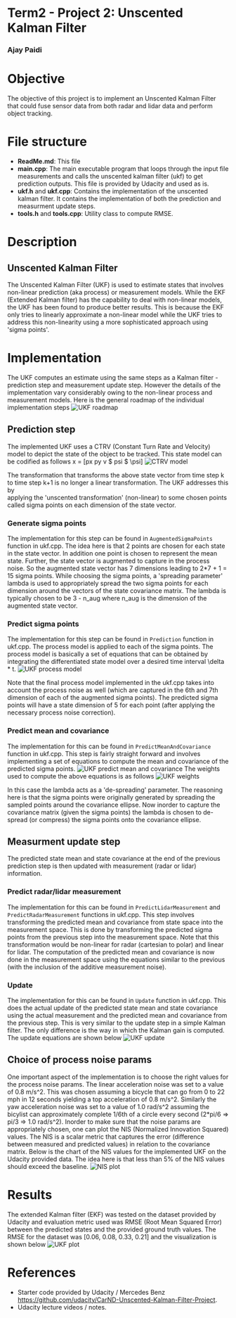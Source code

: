 # Term2 - Project 2: Unscented Kalman Filter
### Ajay Paidi

# Objective
The objective of this project is to implement an Unscented Kalman Filter that could fuse sensor data from both radar and lidar data and perform object tracking.

# File structure
- **ReadMe.md**: This file
- **main.cpp**: The main executable program that loops through the input file measurements and calls the unscented kalman filter (ukf) to get prediction outputs. This file is provided by Udacity and used as is.
- **ukf.h** and **ukf.cpp**: Contains the implementation of the unscented kalman filter. It contains the implementation of both the prediction and measurment update steps.
- **tools.h** and **tools.cpp**: Utility class to compute RMSE.

# Description

## Unscented Kalman Filter
The Unscented Kalman Filter (UKF) is used to estimate states that involves non-linear prediction (aka process) or measurement models. While the EKF (Extended Kalman filter) has the capability to deal with non-linear models, the UKF has been found to produce better results. This is because the EKF only tries to linearly approximate a non-linear model while the UKF tries to address this non-linearity using a more sophisticated approach using 'sigma points'.

# Implementation
The UKF computes an estimate using the same steps as a Kalman filter - prediction step and measurement update step. However the details of the implementation vary considerably owing to the non-linear process and measurement models. Here is the general roadmap of the individual implementation steps
![UKF roadmap](ukf_roadmap.png)

## Prediction step
The implemented UKF uses a CTRV (Constant Turn Rate and Velocity) model to depict the state of the object to be tracked. This state model can be codified as follows
x = [px py v $ psi $ \psi]
![CTRV model](ctrv_model.png)

The transformation that transforms the above state vector from time step k to time step k+1 is no longer a linear transformation. The UKF addresses this by  
applying the 'unscented transformation' (non-linear) to some chosen points called sigma points on each dimension of the state vector.

### Generate sigma points
The implementation for this step can be found in `AugmentedSigmaPoints` function in ukf.cpp.
The idea here is that 2 points are chosen for each state in the state vector. In addition one point is chosen to represent the mean state. Further, the state vector is augmented to capture in the process noise. So the augmented state vector has 7 dimensions leading to 2*7 + 1 = 15 sigma points. While choosing the sigma points, a 'spreading parameter' lambda is used to appropriately spread the two sigma points for each dimension around the vectors of the state covariance matrix. The lambda is typically chosen to be 3 - n_aug where n_aug is the dimension of the augmented state vector.   

### Predict sigma points
The implementation for this step can be found in `Prediction` function in ukf.cpp.
The process model is applied to each of the sigma points. The process model is basically a set of equations that can be obtained by integrating the differentiated state model over a desired time interval \delta * t.
![UKF process model](ukf_process_model.png)

Note that the final process model implemented in the ukf.cpp takes into account the process noise as well (which are captured in the 6th and 7th dimension of each of the augmented sigma points). The predicted sigma points will have a state dimension of 5 for each point (after applying the necessary process noise correction).

### Predict mean and covariance
The implementation for this can be found in `PredictMeanAndCovariance` function in ukf.cpp.
This step is fairly straight forward and involves implementing a set of equations to compute the mean and covariance of the predicted sigma points.
![UKF predict mean and covariance](ukf_predict_mean_cov.png)
The weights used to compute the above equations is as follows
![UKF weights](ukf_weights.png)

In this case the lambda acts as a 'de-spreading' parameter. The reasoning here is that the sigma points were originally generated by spreading the sampled points around the covariance ellipse. Now inorder to capture the covariance matrix (given the sigma points) the lambda is chosen to de-spread (or compress) the sigma points onto the covariance ellipse.

## Measurment update step
The predicted state mean and state covariance at the end of the previous prediction step is then updated with measurement (radar or lidar) information.

### Predict radar/lidar measurement
The implementation for this can be found in `PredictLidarMeasurement` and `PredictRadarMeasurement` functions in ukf.cpp.
This step involves transforming the predicted mean and covariance from state space into the measurement space. This is done by transforming the predicted sigma points from the previous step into the measurement space. Note that this transformation would be non-linear for radar (cartesian to polar) and linear for lidar. The computation of the predicted mean and covariance is now done in the measurement space using the equations similar to the previous (with the inclusion of the additive measurement noise).

### Update
The implementation for this can be found in `Update` function in ukf.cpp.
This does the actual update of the predicted state mean and state covariance using the actual measurement and the predicted mean and covariance from the previous step. This is very similar to the update step in a simple Kalman filter. The only difference is the way in which the Kalman gain is computed. The update equations are shown below
![UKF update](ukf_update.png)


## Choice of process noise params
One important aspect of the implementation is to choose the right values for the process noise params. The linear acceleration noise was set to a value of 0.8 m/s^2. This was chosen assuming a bicycle that can go from 0 to 22 mph in 12 seconds yielding a top acceleration of 0.8 m/s^2. Similarly the yaw acceleration noise was set to a value of 1.0 rad/s^2 assuming the bicylist can approximately complete 1/6th of a circle every second (2*pi/6 => pi/3 => 1.0 rad/s^2).
Inorder to make sure that the noise params are appropriately chosen, one can plot the NIS (Normalized Innovation Squared) values. The NIS is a scalar metric that captures the error (difference between measured and predicted values) in relation to the covariance matrix. Below is the chart of the NIS values for the implemented UKF on the Udacity provided data. The idea here is that less than 5% of the NIS values should exceed the baseline.
![NIS plot](NIS_plot.png)

# Results
The extended Kalman filter (EKF)  was tested on the dataset provided by Udacity and evaluation metric used was RMSE (Root Mean Squared Error) between the predicted states and the provided ground truth values.
The RMSE for the dataset was [0.06, 0.08, 0.33, 0.21] and the visualization is shown below
![UKF plot](ukf_plot.png)

# References
- Starter code provided by Udacity / Mercedes Benz https://github.com/udacity/CarND-Unscented-Kalman-Filter-Project.
- Udacity lecture videos / notes.
